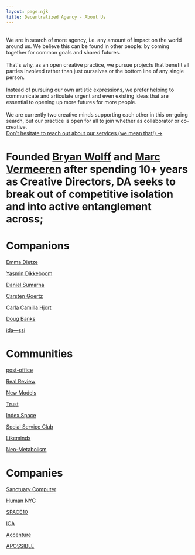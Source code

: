 ```yaml
---
layout: page.njk
title: Decentralized Agency - About Us
---
```

<br/>
We are in search of more agency, i.e. any amount of impact on the world around us. We believe this can be found in other people: by coming together for common goals and shared futures.
<br/>
<br/>
That's why, as an open creative practice, we pursue projects that benefit all parties involved rather than just ourselves or the bottom line of any single person.
<br/>
<br/>
Instead of pursuing our own artistic expressions, we prefer helping to communicate and articulate urgent and even existing ideas that are essential to opening up more futures for more people.
<br/>
<br/>
We are currently two creative minds supporting each other in this on-going search, but our practice is open for all to join whether as collaborator or co-creative.

<div class="reachOut">
<a href="mailto: decentralizedagency@gmail.com" target="_blank" class="reachOutLink">Don’t hesitate to reach out about our services  (we mean that!) →</a><br>
</div>


# Founded <a href="https://bryanwolff.com" target="_blank">Bryan Wolff</a> and <a href="https://marcvermeeren.com/" target="_blank">Marc Vermeeren</a> after spending 10+ years as Creative Directors, DA seeks to break out of competitive isolation and into active entanglement across;

# Companions

<a href="https://www.instagram.com/emmadietze/" target="_blank">Emma Dietze</a>

<a href="http://yasmindikkeboom.com" target="_blank">Yasmin Dikkeboom</a>

<a href="https://danielsumarna.com/" target="_blank">Daniël Sumarna</a>

<a href="https://carstengoertz.cc" target="_blank">Carsten Goertz</a>

<a href="https://socialserviceclub.io/" target="_blank">Carla Camilla Hjort</a>

<a href="https://www.instagram.com/dg.banks/?hl=en" target="_blank">Doug Banks</a>

<a href="https://ida-simon.com/" target="_blank">ida—ssi</a>

# Communities
<a href="http://p-o.space" target="_blank">post-office</a>

<a href="https://real-review.org" target="_blank">Real Review</a>

<a href="http://newmodels.io" target="_blank">New Models</a>

<a href="http://trust.support" target="_blank">Trust</a>

<a href="https://index-space.org/" target="_blank">Index Space</a>

<a href="https://socialserviceclub.io/" target="_blank">Social Service Club</a>

<a href="https://likeminds.camp" target="_blank">Likeminds</a>

<a href="http://n-m.world" target="_blank">Neo-Metabolism</a>

# Companies
<a href="https://www.sanctuary.computer/" target="_blank">Sanctuary Computer</a>

<a href="http://www.human-nyc.com" target="_blank">Human NYC</a>

<a href="https://space10.com/projects/" target="_blank">SPACE10</a>

<a href="https://www.icagruppen.se/en/" target="_blank">ICA</a>

<a href="https://www.accenture.com/" target="_blank">Accenture</a>

<a href="https://www.apossible.com/" target="_blank">APOSSIBLE</a>


